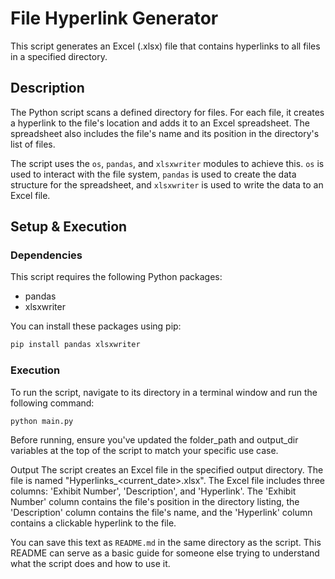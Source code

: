 # File Hyperlink Generator

This script generates an Excel (.xlsx) file that contains hyperlinks to all files in a specified directory.

## Description

The Python script scans a defined directory for files. For each file, it creates a hyperlink to the file's location and adds it to an Excel spreadsheet. The spreadsheet also includes the file's name and its position in the directory's list of files.

The script uses the `os`, `pandas`, and `xlsxwriter` modules to achieve this. `os` is used to interact with the file system, `pandas` is used to create the data structure for the spreadsheet, and `xlsxwriter` is used to write the data to an Excel file.

## Setup & Execution

### Dependencies

This script requires the following Python packages:

- pandas
- xlsxwriter

You can install these packages using pip:

```sh
pip install pandas xlsxwriter
```
### Execution
To run the script, navigate to its directory in a terminal window and run the following command:

```sh 
python main.py
```

Before running, ensure you've updated the folder_path and output_dir variables at the top of the script to match your specific use case.

Output
The script creates an Excel file in the specified output directory. The file is named "Hyperlinks_<current_date>.xlsx". The Excel file includes three columns: 'Exhibit Number', 'Description', and 'Hyperlink'. The 'Exhibit Number' column contains the file's position in the directory listing, the 'Description' column contains the file's name, and the 'Hyperlink' column contains a clickable hyperlink to the file.

You can save this text as `README.md` in the same directory as the script. This README can serve as a basic guide for someone else trying to understand what the script does and how to use it.
